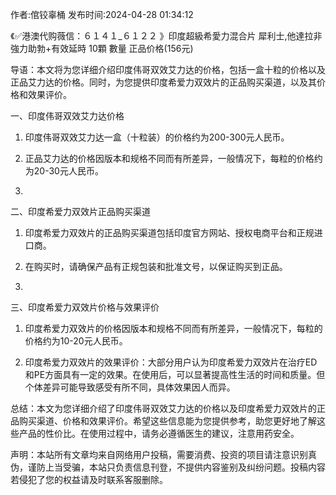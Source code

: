 <p>作者:倌铰辜桶 发布时间:2024-04-28 01:34:12</p>
<p>《✅港澳代购薇信：６１４１_６１２２ 》印度超級希愛力混合片 犀利士,他達拉非 強力助勃+有效延時 10顆 數量 正品价格(156元) </p>
									<p></p><p>导语：本文将为您详细介绍印度伟哥双效艾力达的价格，包括一盒十粒的价格以及正品艾力达的价格。同时，为您提供印度希爱力双效片的正品购买渠道，以及其价格和效果评价。</p><p>一、印度伟哥双效艾力达价格</p><ol style class><li><p>印度伟哥双效艾力达一盒（十粒装）的价格约为200-300元人民币。</p></li><li><p>正品艾力达的价格因版本和规格不同而有所差异，一般情况下，每粒的价格约为20-30元人民币。</p></li><li><p></p></li></ol><p>二、印度希爱力双效片正品购买渠道</p><ol style class><li><p>印度希爱力双效片的正品购买渠道包括印度官方网站、授权电商平台和正规进口商。</p></li><li><p>在购买时，请确保产品有正规包装和批准文号，以保证购买到正品。</p></li><li><p></p></li></ol><p>三、印度希爱力双效片价格与效果评价</p><ol style class><li><p>印度希爱力双效片的价格因版本和规格不同而有所差异，一般情况下，每粒的价格约为10-20元人民币。</p></li><li><p>印度希爱力双效片的效果评价：大部分用户认为印度希爱力双效片在治疗ED和PE方面具有一定的效果。在使用后，可以显著提高性生活的时间和质量。但个体差异可能导致感受有所不同，具体效果因人而异。</p></li></ol><p>总结：本文为您详细介绍了印度伟哥双效艾力达的价格以及印度希爱力双效片的正品购买渠道、价格和效果评价。希望这些信息能为您提供参考，助您更好地了解这些产品的性价比。在使用过程中，请务必遵循医生的建议，注意用药安全。</p><p></p><p></p>				声明：本站所有文章均来自网络用户投稿，需要消费、投资的项目请注意识别真伪，谨防上当受骗，本站只负责信息刊登，不提供内容鉴别及纠纷问题。投稿内容若侵犯了您的权益请及时联系客服删除。				
